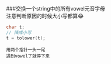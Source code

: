 ###交换一个string中的所有vowel元音字母  
	注意判断原因的时候大小写都算😂  

```cpp
char t;
// 降成小写
t = tolower(t);
```
	
	用两个指针一头一尾  
	遇到vowel了就停下来  
	